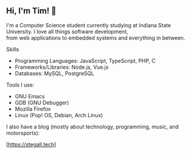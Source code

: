 Hi, I'm Tim! 🙂
--------------
I'm a Computer Science student currently studying at Indiana State University. I love all things software development,   
from web applications to embedded systems and everything in between.

Skills
* Programming Languages: JavaScript, TypeScript, PHP, C
* Frameworks/Libraries: Node.js, Vue.js
* Databases: MySQL, PostgreSQL

Tools I use:
* GNU Emacs
* GDB (GNU Debugger)
* Mozilla Firefox
* Linux (Pop! OS, Debian, Arch Linux)


I also have a blog (mostly about technology, programming, music, and motorsports):

[https://stegall.tech]: https://stegall.tech "https://stegall.tech"

[https://stegall.tech]
